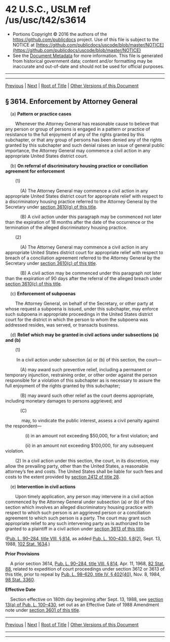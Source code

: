 ---
---

# 42 U.S.C., USLM ref /us/usc/t42/s3614

* Portions Copyright © 2016 the authors of the https://github.com/publicdocs project.
  Use of this file is subject to the NOTICE at [https://github.com/publicdocs/uscode/blob/master/NOTICE](https://github.com/publicdocs/uscode/blob/master/NOTICE)
* See the [Document Metadata](././../../../../..//README.md) for more information.
  This file is generated from historical government data; content and/or formatting may be inaccurate and out-of-date and should not be used for official purposes.

----------
----------

[Previous](./../../../../..//us/usc/t42/ch45/schI/m__us_usc_t42_s3613.md) | [Next](./../../../../..//us/usc/t42/ch45/schI/m__us_usc_t42_s3614–1.md) | [Root of Title](./../../../../../) | [Other Versions of this Document](https://publicdocs.github.io/go/links?ns=uslm&ref=%2Fus%2Fusc%2Ft42%2Fs3614)

## § 3614. Enforcement by Attorney General

    (a) __Pattern or practice cases__ 

        Whenever the Attorney General has reasonable cause to believe that any person or group of persons is engaged in a pattern or practice of resistance to the full enjoyment of any of the rights granted by this subchapter, or that any group of persons has been denied any of the rights granted by this subchapter and such denial raises an issue of general public importance, the Attorney General may commence a civil action in any appropriate United States district court.

    (b) __On referral of discriminatory housing practice or conciliation agreement for enforcement__ 

        (1)

            (A) The Attorney General may commence a civil action in any appropriate United States district court for appropriate relief with respect to a discriminatory housing practice referred to the Attorney General by the Secretary under [section 3610(g) of this title][/us/usc/t42/s3610/g].

            (B) A civil action under this paragraph may be commenced not later than the expiration of 18 months after the date of the occurrence or the termination of the alleged discriminatory housing practice.

        (2)

            (A) The Attorney General may commence a civil action in any appropriate United States district court for appropriate relief with respect to breach of a conciliation agreement referred to the Attorney General by the Secretary under [section 3610(c) of this title][/us/usc/t42/s3610/c].

            (B) A civil action may be commenced under this paragraph not later than the expiration of 90 days after the referral of the alleged breach under [section 3610(c) of this title][/us/usc/t42/s3610/c].

    (c) __Enforcement of subpoenas__ 

        The Attorney General, on behalf of the Secretary, or other party at whose request a subpoena is issued, under this subchapter, may enforce such subpoena in appropriate proceedings in the United States district court for the district in which the person to whom the subpoena was addressed resides, was served, or transacts business.

    (d) __Relief which may be granted in civil actions under subsections (a) and (b)__ 

        (1)

         In a civil action under subsection (a) or (b) of this section, the court—

            (A) may award such preventive relief, including a permanent or temporary injunction, restraining order, or other order against the person responsible for a violation of this subchapter as is necessary to assure the full enjoyment of the rights granted by this subchapter;

            (B) may award such other relief as the court deems appropriate, including monetary damages to persons aggrieved; and

            (C)

             may, to vindicate the public interest, assess a civil penalty against the respondent—

                (i) in an amount not exceeding $50,000, for a first violation; and

                (ii) in an amount not exceeding $100,000, for any subsequent violation.

        (2) In a civil action under this section, the court, in its discretion, may allow the prevailing party, other than the United States, a reasonable attorney’s fee and costs. The United States shall be liable for such fees and costs to the extent provided by [section 2412 of title 28][/us/usc/t28/s2412].

    (e) __Intervention in civil actions__ 

        Upon timely application, any person may intervene in a civil action commenced by the Attorney General under subsection (a) or (b) of this section which involves an alleged discriminatory housing practice with respect to which such person is an aggrieved person or a conciliation agreement to which such person is a party. The court may grant such appropriate relief to any such intervening party as is authorized to be granted to a plaintiff in a civil action under [section 3613 of this title][/us/usc/t42/s3613].

([Pub. L. 90–284, title VIII, § 814][/us/pl/90/284/s814], as added [Pub. L. 100–430, § 8(2)][/us/pl/100/430/s8/2], Sept. 13, 1988, [102 Stat. 1634][/us/stat/102/1634].)

 __Prior Provisions__ 

    A prior section 3614, [Pub. L. 90–284, title VIII, § 814][/us/pl/90/284/s814], Apr. 11, 1968, [82 Stat. 88][/us/stat/82/88], related to expedition of court proceedings under section 3612 or 3613 of this title, prior to repeal by [Pub. L. 98–620, title IV, § 402(40)][/us/pl/98/620/s402/40], Nov. 8, 1984, [98 Stat. 3360][/us/stat/98/3360].

 __Effective Date__ 

    Section effective on 180th day beginning after Sept. 13, 1988, see [section 13(a) of Pub. L. 100–430][/us/pl/100/430/s13/a], set out as an Effective Date of 1988 Amendment note under [section 3601 of this title][/us/usc/t42/s3601].

----------

[Previous](./../../../../..//us/usc/t42/ch45/schI/m__us_usc_t42_s3613.md) | [Next](./../../../../..//us/usc/t42/ch45/schI/m__us_usc_t42_s3614–1.md) | [Root of Title](./../../../../../) | [Other Versions of this Document](https://publicdocs.github.io/go/links?ns=uslm&ref=%2Fus%2Fusc%2Ft42%2Fs3614)

----------
----------

[/us/usc/t42/s3610/g]: https://publicdocs.github.io/go/links?ns=uslm&ref=%2Fus%2Fusc%2Ft42%2Fs3610%2Fg
[/us/usc/t42/s3610/c]: https://publicdocs.github.io/go/links?ns=uslm&ref=%2Fus%2Fusc%2Ft42%2Fs3610%2Fc
[/us/usc/t42/s3610/c]: https://publicdocs.github.io/go/links?ns=uslm&ref=%2Fus%2Fusc%2Ft42%2Fs3610%2Fc
[/us/usc/t28/s2412]: https://publicdocs.github.io/go/links?ns=uslm&ref=%2Fus%2Fusc%2Ft28%2Fs2412
[/us/usc/t42/s3613]: https://publicdocs.github.io/go/links?ns=uslm&ref=%2Fus%2Fusc%2Ft42%2Fs3613
[/us/pl/90/284/s814]: https://publicdocs.github.io/go/links?ns=uslm&ref=%2Fus%2Fpl%2F90%2F284%2Fs814
[/us/pl/100/430/s8/2]: https://publicdocs.github.io/go/links?ns=uslm&ref=%2Fus%2Fpl%2F100%2F430%2Fs8%2F2
[/us/stat/102/1634]: https://publicdocs.github.io/go/links?ns=uslm&ref=%2Fus%2Fstat%2F102%2F1634
[/us/pl/90/284/s814]: https://publicdocs.github.io/go/links?ns=uslm&ref=%2Fus%2Fpl%2F90%2F284%2Fs814
[/us/stat/82/88]: https://publicdocs.github.io/go/links?ns=uslm&ref=%2Fus%2Fstat%2F82%2F88
[/us/pl/98/620/s402/40]: https://publicdocs.github.io/go/links?ns=uslm&ref=%2Fus%2Fpl%2F98%2F620%2Fs402%2F40
[/us/stat/98/3360]: https://publicdocs.github.io/go/links?ns=uslm&ref=%2Fus%2Fstat%2F98%2F3360
[/us/pl/100/430/s13/a]: https://publicdocs.github.io/go/links?ns=uslm&ref=%2Fus%2Fpl%2F100%2F430%2Fs13%2Fa
[/us/usc/t42/s3601]: https://publicdocs.github.io/go/links?ns=uslm&ref=%2Fus%2Fusc%2Ft42%2Fs3601


